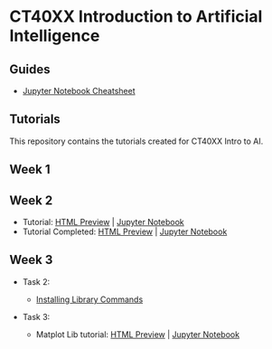 # CT40XX Introduction to Artificial Intelligence

## Guides

- [Jupyter Notebook Cheatsheet]()


## Tutorials
This repository contains the tutorials created for CT40XX Intro to AI.

## Week 1


## Week 2

- Tutorial: [HTML Preview](http://danielunity.com/tutorials/CT40XX/Week-2/CT40XX-Week2-Tutorial.html) | [Jupyter Notebook](http://danielunity.com/tutorials/CT40XX/Week-2/CT40XX-Week2-Tutorial.ipynb)
- Tutorial Completed: [HTML Preview](http://danielunity.com/tutorials/CT40XX/Week-2/CT40XX-Week2-Tutorial-Completed.html) | [Jupyter Notebook](http://danielunity.com/tutorials/CT40XX/Week-2/CT40XX-Week2-Tutorial-Completed.ipynb)

## Week 3

- Task 2:
  - [Installing Library Commands](http://danielunity.com/tutorials/CT40XX/Week-3/Task2/CT40XX/Week3/Task2/Commands)

- Task 3:
  - Matplot Lib tutorial: [HTML Preview](http://danielunity.com/tutorials/CT40XX/Week3/Task3/CT40XX-Week3-Tutorial.html) | [Jupyter Notebook](http://danielunity.com/tutorials/CT40XX/Week3/Task3/CT40XX-Week3-Tutorial.ipynb)